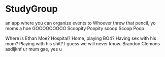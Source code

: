 # StudyGroup
an app where you can organize events to
Whoever threw that pencil, yo moms a hoe
GOOOOOOOOO
Scoopity 
Poopity
scoop
Scoop Poop


Where is Ethan Moe? 
	Hospital?
	Home, playing BO4?
	Having sex with his mom?
	Playing with his shit?
	I guess we will never know.
	Brandon Clemons asdljkhf
	ur mum gae, yes u
	

	
	
	
	
